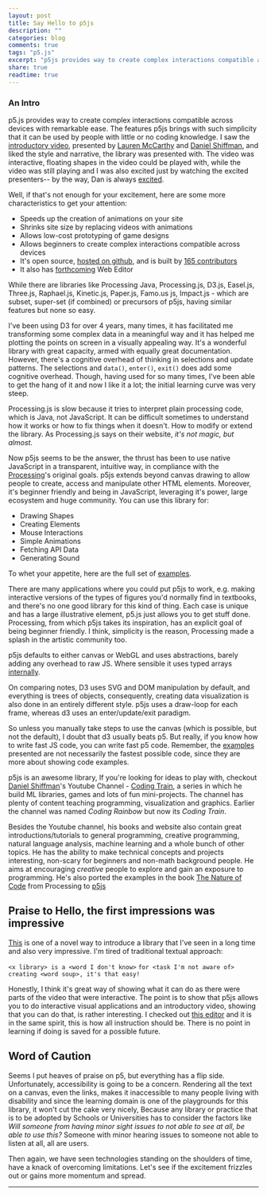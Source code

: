 ```yaml
---
layout: post
title: Say Hello to p5js
description: ""
categories: blog
comments: true
tags: "p5.js"
excerpt: "p5js provides way to create complex interactions compatible across devices with remarkable ease"
share: true
readtime: true
---
```



### An Intro

p5.js provides way to create complex interactions compatible across devices with remarkable ease. The features p5js brings with such simplicity that it can be used by people with little or no coding knowledge. I saw the [introductory video](http://hello.p5js.org/), presented by [Lauren McCarthy](http://lauren-mccarthy.com/about) and [Daniel Shiffman](http://shiffman.net/about/), and liked the style and narrative, the library was presented with. The video was interactive, floating shapes in the video could be played with, while the video was still playing and I was also excited just by watching the excited presenters-- by the way, Dan is always [excited](https://www.youtube.com/channel/UCvjgXvBlbQiydffZU7m1_aw).

Well, if that's not enough for your excitement, here are some more characteristics to get your attention:

- Speeds up the creation of animations on your site
- Shrinks site size by replacing videos with animations
- Allows low-cost prototyping of game designs
- Allows beginners to create complex interactions compatible across devices
- It's open source, [hosted on github](https://github.com/processing/p5.js), and is built by [165 contributors](https://github.com/processing/p5.js/graphs/contributors)
- It also has [forthcoming](https://github.com/processing/p5.js-web-editor) Web Editor

While there are libraries like Processing Java, Processing.js, D3.js, Easel.js, Three.js, Raphael.js, Kinetic.js, Paper.js, Famo.us js, Impact.js -  which are subset, super-set (if combined) or precursors of p5js, having similar features but none so easy.

I've been using D3 for over 4 years, many times, it has facilitated me transforming some complex data in a meaningful way and it has helped me plotting the points on screen in a visually appealing way. It's a wonderful library with great capacity, armed with equally great documentation. However, there's a cognitive overhead of thinking in selections and update patterns. The selections and `data()`, `enter()`, `exit()` does add some cognitive overhead. Though, having used for so many times, I've been able to get the hang of it and now I like it a lot; the initial learning curve was very steep.

Processing.js is slow because it tries to interpret plain processing code, which is Java, not JavaScript.
It can be difficult sometimes to understand how it works or how to fix things when it doesn't. How to modify or extend the library. As Processing.js says on their website, *it's not magic, but almost.*

Now p5js seems to be the answer, the thrust has been to use native JavaScript in a transparent, intuitive way, in compliance with the [Processing](https://processing.org/)'s original goals. p5js extends beyond canvas drawing to allow people to create, access and manipulate other HTML elements. Moreover, it's beginner friendly and being in JavaScript, leveraging it's power, large ecosystem and huge community. You can use this library for:

- Drawing Shapes
- Creating Elements
- Mouse Interactions
- Simple Animations
- Fetching API Data
- Generating Sound

To whet your appetite, here are the full set of [examples](https://p5js.org/examples/).

There are many applications where you could put p5js to work, e.g. making interactive versions of the types of figures you'd normally find in textbooks, and there's no one good library for this kind of thing. Each case is unique and has a large illustrative element, p5.js just allows you to get stuff done. Processing, from which p5js takes its inspiration, has an explicit goal of being beginner friendly. I think, simplicity is the reason, Processing made a splash in the artistic community too.

p5js defaults to either canvas or WebGL and uses abstractions, barely adding any overhead to raw JS. Where sensible it uses typed arrays [internally](https://p5js.org/reference/#/p5/pixels).

On comparing notes, D3 uses SVG and DOM manipulation by default, and everything is trees of objects, consequently, creating data visualization is also done in an entirely different style. p5js uses a draw-loop for each frame, whereas d3 uses an enter/update/exit paradigm.

So unless you manually take steps to use the canvas (which is possible, but not the default), I doubt that d3 usually beats p5. But really, if you know how to write fast JS code, you can write fast p5 code.
Remember, the [examples](https://p5js.org/examples/)  presented are not necessarily the fastest possible code, since they are more about showing code examples.


p5js is an awesome library, If you're looking for ideas to play with, checkout [Daniel Shiffman](http://shiffman.net/about/)'s Youtube Channel - [Coding Train](https://www.youtube.com/user/shiffman), a series in which he build ML libraries, games and lots of fun mini-projects. The channel has plenty of content teaching programming, visualization and graphics. Earlier the channel was named *Coding Rainbow* but now its *Coding Train*.

Besides the Youtube channel, his books and website also contain great introductions/tutorials to general programming, creative programming, natural language analysis, machine learning and a whole bunch of other topics. He has the ability to make technical concepts and projects interesting, non-scary for beginners and non-math background people. He aims at encouraging *creative* people to explore and gain an exposure to programming. He's also ported the examples in the book [The Nature of Code](http://natureofcode.com/) from Processing to [p5js](https://github.com/shiffman/The-Nature-of-Code-Examples-p5.js)


## Praise to Hello, the first impressions was impressive

[This](http://hello.p5js.org/) is one of a novel way to introduce a library that I've seen in a long time and also very impressive. I'm tired of traditional textual approach:

```<x library> is a <word I don't know>```
```for <task I'm not aware of>```
```creating <word soup>, it's that easy!```

 Honestly, I think it's great way of showing what it can do as there were parts of the video that were interactive. The point is to show that p5js allows you to do interactive visual applications and an introductory video, showing that you can do that, is rather interesting. I checked out [this editor](http://hello.processing.org/editor/) and it is in the same spirit, this is how all instruction should be. There is no point in learning if doing is saved for a possible future.


## Word of Caution

Seems I put heaves of praise on p5, but everything has a flip side. Unfortunately, accessibility is going to be a concern. Rendering all the text on a canvas, even the links, makes it inaccessible to many people living with disability and since the learning domain is one of the playgrounds for this library, it won't cut the cake very nicely, Because any library or practice that is to be adopted by Schools or Universities has to consider the factors like *Will someone from having minor sight issues to not able to see at all, be able to use this?* Someone with minor hearing issues to someone not able to listen at all, all are users.

Then again, we have seen technologies standing on the shoulders of time, have a knack of overcoming limitations. Let's see if the excitement frizzles out or gains more momentum and spread.

------

